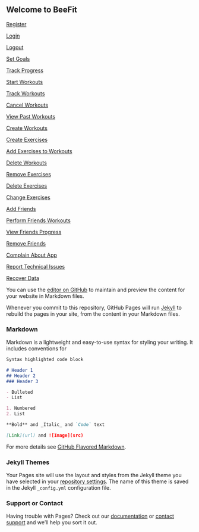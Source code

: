 ## Welcome to BeeFit

[Register](Register.html)



[Login](Login.html)



[Logout](Logout.html)



[Set Goals](Set-Goals.html)



[Track Progress](Track-Progress.html)



[Start Workouts](Start-Workouts.html)



[Track Workouts](Track-Workouts.html)



[Cancel Workouts](Cancel-Workouts.html)



[View Past Workouts](View-Past-Workouts.html)



[Create Workouts](Create-Workouts.html)



[Create Exercises](Create-Exercises.html)



[Add Exercises to Workouts](Add-Exercises-To-Workouts.html)



[Delete Workouts](Delete-Workouts.html)



[Remove Exercises](Remove-Exercises.html)



[Delete Exercises](Delete-Exercises.html)



[Change Exercises](Change-Exercises.html)



[Add Friends](Add-Friends.html)



[Perform Friends Workouts](Perform-Workouts.html)



[View Friends Progress](View-Friends-Progress.html)



[Remove Friends](Remove-Friends.html)



[Complain About App](Complain-About-App.html)



[Report Technical Issues](Report-Technical-Issues.html)



[Recover Data](Recover-Data.html)




You can use the [editor on GitHub](https://github.com/BriannaBorgeltGonzales/BeeFit/edit/gh-pages/index.md) to maintain and preview the content for your website in Markdown files.

Whenever you commit to this repository, GitHub Pages will run [Jekyll](https://jekyllrb.com/) to rebuild the pages in your site, from the content in your Markdown files.

### Markdown

Markdown is a lightweight and easy-to-use syntax for styling your writing. It includes conventions for

```markdown
Syntax highlighted code block

# Header 1
## Header 2
### Header 3

- Bulleted
- List

1. Numbered
2. List

**Bold** and _Italic_ and `Code` text

[Link](url) and ![Image](src)
```

For more details see [GitHub Flavored Markdown](https://guides.github.com/features/mastering-markdown/).

### Jekyll Themes

Your Pages site will use the layout and styles from the Jekyll theme you have selected in your [repository settings](https://github.com/BriannaBorgeltGonzales/BeeFit/settings). The name of this theme is saved in the Jekyll `_config.yml` configuration file.

### Support or Contact

Having trouble with Pages? Check out our [documentation](https://docs.github.com/categories/github-pages-basics/) or [contact support](https://support.github.com/contact) and we’ll help you sort it out.
